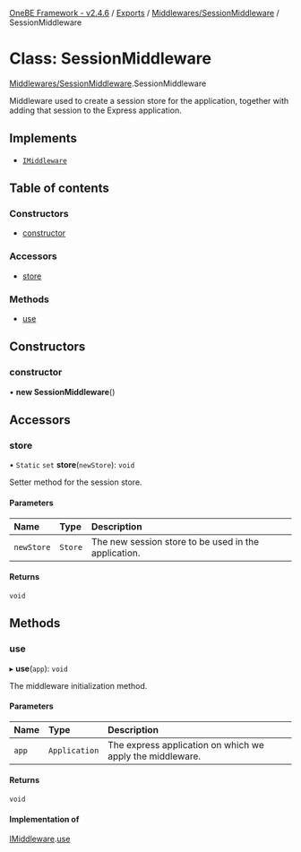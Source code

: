 [OneBE Framework - v2.4.6](../README.md) / [Exports](../modules.md) / [Middlewares/SessionMiddleware](../modules/Middlewares_SessionMiddleware.md) / SessionMiddleware

# Class: SessionMiddleware

[Middlewares/SessionMiddleware](../modules/Middlewares_SessionMiddleware.md).SessionMiddleware

Middleware used to create a session store for the application, together
with adding that session to the Express application.

## Implements

- [`IMiddleware`](../interfaces/Middlewares_IMiddleware.IMiddleware.md)

## Table of contents

### Constructors

- [constructor](Middlewares_SessionMiddleware.SessionMiddleware.md#constructor)

### Accessors

- [store](Middlewares_SessionMiddleware.SessionMiddleware.md#store)

### Methods

- [use](Middlewares_SessionMiddleware.SessionMiddleware.md#use)

## Constructors

### constructor

• **new SessionMiddleware**()

## Accessors

### store

• `Static` `set` **store**(`newStore`): `void`

Setter method for the session store.

#### Parameters

| Name | Type | Description |
| :------ | :------ | :------ |
| `newStore` | `Store` | The new session store to be used in the application. |

#### Returns

`void`

## Methods

### use

▸ **use**(`app`): `void`

The middleware initialization method.

#### Parameters

| Name | Type | Description |
| :------ | :------ | :------ |
| `app` | `Application` | The express application on which we apply the middleware. |

#### Returns

`void`

#### Implementation of

[IMiddleware](../interfaces/Middlewares_IMiddleware.IMiddleware.md).[use](../interfaces/Middlewares_IMiddleware.IMiddleware.md#use)
